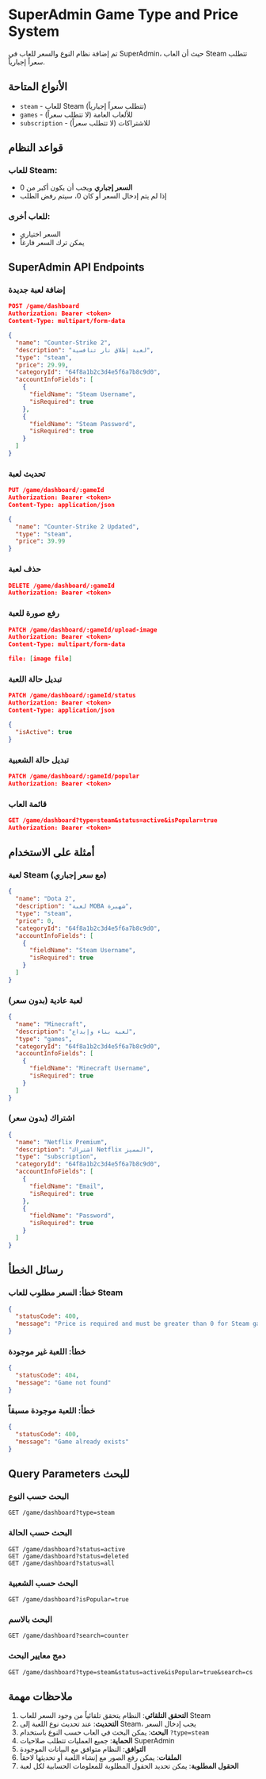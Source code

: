 # SuperAdmin Game Type and Price System

تم إضافة نظام النوع والسعر للعاب في SuperAdmin، حيث أن العاب Steam تتطلب سعراً إجبارياً.

## الأنواع المتاحة

- `steam` - للعاب Steam (تتطلب سعراً إجبارياً)
- `games` - للألعاب العامة (لا تتطلب سعراً)
- `subscription` - للاشتراكات (لا تتطلب سعراً)

## قواعد النظام

### للعاب Steam:
- **السعر إجباري** ويجب أن يكون أكبر من 0
- إذا لم يتم إدخال السعر أو كان 0، سيتم رفض الطلب

### للعاب أخرى:
- السعر اختياري
- يمكن ترك السعر فارغاً

## SuperAdmin API Endpoints

### إضافة لعبة جديدة

```json
POST /game/dashboard
Authorization: Bearer <token>
Content-Type: multipart/form-data

{
  "name": "Counter-Strike 2",
  "description": "لعبة إطلاق نار تنافسية",
  "type": "steam",
  "price": 29.99,
  "categoryId": "64f8a1b2c3d4e5f6a7b8c9d0",
  "accountInfoFields": [
    {
      "fieldName": "Steam Username",
      "isRequired": true
    },
    {
      "fieldName": "Steam Password", 
      "isRequired": true
    }
  ]
}
```

### تحديث لعبة

```json
PUT /game/dashboard/:gameId
Authorization: Bearer <token>
Content-Type: application/json

{
  "name": "Counter-Strike 2 Updated",
  "type": "steam",
  "price": 39.99
}
```

### حذف لعبة

```json
DELETE /game/dashboard/:gameId
Authorization: Bearer <token>
```

### رفع صورة للعبة

```json
PATCH /game/dashboard/:gameId/upload-image
Authorization: Bearer <token>
Content-Type: multipart/form-data

file: [image file]
```

### تبديل حالة اللعبة

```json
PATCH /game/dashboard/:gameId/status
Authorization: Bearer <token>
Content-Type: application/json

{
  "isActive": true
}
```

### تبديل حالة الشعبية

```json
PATCH /game/dashboard/:gameId/popular
Authorization: Bearer <token>
```

### قائمة العاب

```json
GET /game/dashboard?type=steam&status=active&isPopular=true
Authorization: Bearer <token>
```

## أمثلة على الاستخدام

### لعبة Steam (مع سعر إجباري)
```json
{
  "name": "Dota 2",
  "description": "لعبة MOBA شهيرة",
  "type": "steam",
  "price": 0,
  "categoryId": "64f8a1b2c3d4e5f6a7b8c9d0",
  "accountInfoFields": [
    {
      "fieldName": "Steam Username",
      "isRequired": true
    }
  ]
}
```

### لعبة عادية (بدون سعر)
```json
{
  "name": "Minecraft",
  "description": "لعبة بناء وإبداع",
  "type": "games",
  "categoryId": "64f8a1b2c3d4e5f6a7b8c9d0",
  "accountInfoFields": [
    {
      "fieldName": "Minecraft Username",
      "isRequired": true
    }
  ]
}
```

### اشتراك (بدون سعر)
```json
{
  "name": "Netflix Premium",
  "description": "اشتراك Netflix المميز",
  "type": "subscription",
  "categoryId": "64f8a1b2c3d4e5f6a7b8c9d0",
  "accountInfoFields": [
    {
      "fieldName": "Email",
      "isRequired": true
    },
    {
      "fieldName": "Password",
      "isRequired": true
    }
  ]
}
```

## رسائل الخطأ

### خطأ: السعر مطلوب للعاب Steam
```json
{
  "statusCode": 400,
  "message": "Price is required and must be greater than 0 for Steam games"
}
```

### خطأ: اللعبة غير موجودة
```json
{
  "statusCode": 404,
  "message": "Game not found"
}
```

### خطأ: اللعبة موجودة مسبقاً
```json
{
  "statusCode": 400,
  "message": "Game already exists"
}
```

## Query Parameters للبحث

### البحث حسب النوع
```
GET /game/dashboard?type=steam
```

### البحث حسب الحالة
```
GET /game/dashboard?status=active
GET /game/dashboard?status=deleted
GET /game/dashboard?status=all
```

### البحث حسب الشعبية
```
GET /game/dashboard?isPopular=true
```

### البحث بالاسم
```
GET /game/dashboard?search=counter
```

### دمج معايير البحث
```
GET /game/dashboard?type=steam&status=active&isPopular=true&search=cs
```

## ملاحظات مهمة

1. **التحقق التلقائي**: النظام يتحقق تلقائياً من وجود السعر للعاب Steam
2. **التحديث**: عند تحديث نوع اللعبة إلى Steam، يجب إدخال السعر
3. **البحث**: يمكن البحث في العاب حسب النوع باستخدام `?type=steam`
4. **الحماية**: جميع العمليات تتطلب صلاحيات SuperAdmin
5. **التوافق**: النظام متوافق مع البيانات الموجودة
6. **الملفات**: يمكن رفع الصور مع إنشاء اللعبة أو تحديثها لاحقاً
7. **الحقول المطلوبة**: يمكن تحديد الحقول المطلوبة للمعلومات الحسابية لكل لعبة 